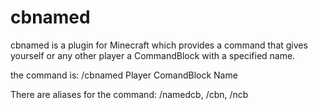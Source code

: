 # cbnamed
cbnamed is a plugin for Minecraft which provides a command that gives yourself
or any other player a CommandBlock with a specified name.

the command is: /cbnamed Player ComandBlock Name

There are aliases for the command: /namedcb, /cbn, /ncb
